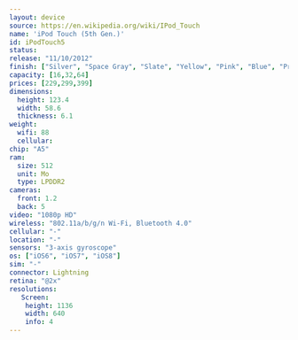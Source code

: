 ```yaml
---
layout: device
source: https://en.wikipedia.org/wiki/IPod_Touch
name: 'iPod Touch (5th Gen.)'
id: iPodTouch5
status:
release: "11/10/2012"
finish: ["Silver", "Space Gray", "Slate", "Yellow", "Pink", "Blue", "Product Red"]
capacity: [16,32,64]
prices: [229,299,399]
dimensions:
  height: 123.4
  width: 58.6
  thickness: 6.1
weight:
  wifi: 88
  cellular:
chip: "A5"
ram:
  size: 512
  unit: Mo
  type: LPDDR2
cameras:
  front: 1.2
  back: 5
video: "1080p HD"
wireless: "802.11a/b/g/n Wi‑Fi, Bluetooth 4.0"
cellular: "-"
location: "-"
sensors: "3-axis gyroscope"
os: ["iOS6", "iOS7", "iOS8"]
sim: "-"
connector: Lightning
retina: "@2x"
resolutions:
   Screen:
    height: 1136
    width: 640
    info: 4
---
```

